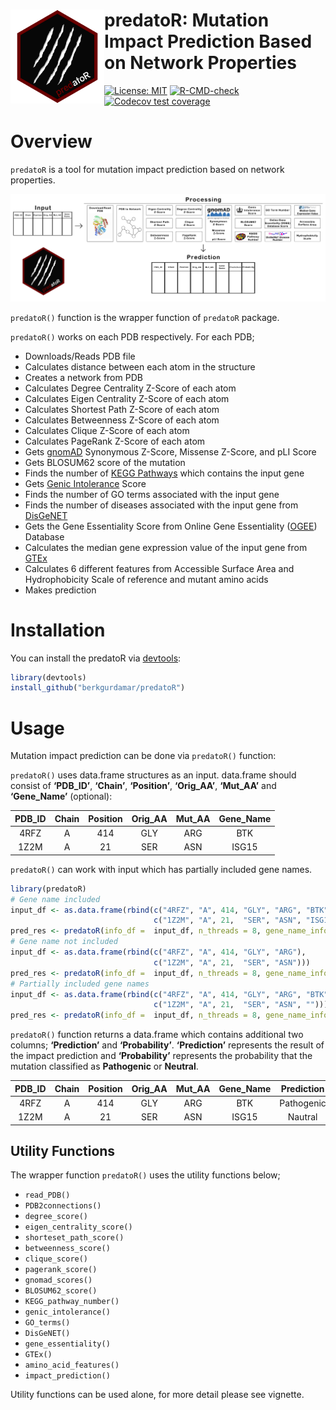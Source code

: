 
<!-- README.md is generated from README.Rmd. Please edit that file -->

# <img src="https://github.com/berkgurdamar/predatoR/blob/main/inst/extdata/predator_logo.png?raw=true" align="left" height=150/> predatoR: Mutation Impact Prediction Based on Network Properties

<!-- badges: start -->

[![License:
MIT](https://img.shields.io/badge/License-MIT-yellow.svg)](https://opensource.org/licenses/MIT)
[![R-CMD-check](https://github.com/berkgurdamar/predatoR/actions/workflows/R-CMD-check.yaml/badge.svg)](https://github.com/berkgurdamar/predatoR/actions/workflows/R-CMD-check.yaml)
[![Codecov test
coverage](https://codecov.io/gh/berkgurdamar/predatoR/branch/main/graph/badge.svg)](https://app.codecov.io/gh/berkgurdamar/predatoR?branch=main)
<!-- badges: end -->

<!-- <br /> -->
<!-- <br /> -->
<!-- # NOTE -->
<!-- `R-CMD-check` and `Codecov` gave an error due to the Git LFS. Local tests are fine you can download the `predatoR` as described below. -->

# Overview

`predatoR` is a tool for mutation impact prediction based on network
properties.

<img src="https://github.com/berkgurdamar/predatoR/blob/main/vignettes/predatoR_workflow.png?raw=true" style="max-width:100%;" />

`predatoR()` function is the wrapper function of `predatoR` package.

`predatoR()` works on each PDB respectively. For each PDB;

-   Downloads/Reads PDB file
-   Calculates distance between each atom in the structure
-   Creates a network from PDB
-   Calculates Degree Centrality Z-Score of each atom
-   Calculates Eigen Centrality Z-Score of each atom
-   Calculates Shortest Path Z-Score of each atom
-   Calculates Betweenness Z-Score of each atom
-   Calculates Clique Z-Score of each atom
-   Calculates PageRank Z-Score of each atom
-   Gets [gnomAD](https://gnomad.broadinstitute.org/) Synonymous
    Z-Score, Missense Z-Score, and pLI Score
-   Gets BLOSUM62 score of the mutation
-   Finds the number of [KEGG Pathways](https://www.genome.jp/kegg/)
    which contains the input gene
-   Gets [Genic Intolerance](http://genic-intolerance.org/) Score
-   Finds the number of GO terms associated with the input gene
-   Finds the number of diseases associated with the input gene from
    [DisGeNET](https://www.disgenet.org/)
-   Gets the Gene Essentiality Score from Online Gene Essentiality
    ([OGEE](https://v3.ogee.info/#/home)) Database
-   Calculates the median gene expression value of the input gene from
    [GTEx](https://gtexportal.org/home/)
-   Calculates 6 different features from Accessible Surface Area and
    Hydrophobicity Scale of reference and mutant amino acids
-   Makes prediction

# Installation

You can install the predatoR via
[devtools](https://www.r-project.org/nosvn/pandoc/devtools.html):

``` r
library(devtools)
install_github("berkgurdamar/predatoR")
```

# Usage

Mutation impact prediction can be done via `predatoR()` function:

`predatoR()` uses data.frame structures as an input. data.frame should
consist of **‘PDB_ID’**, **‘Chain’**, **‘Position’**, **‘Orig_AA’**,
**‘Mut_AA’** and **‘Gene_Name’** (optional):

| PDB_ID | Chain | Position | Orig_AA | Mut_AA | Gene_Name |
|:------:|:-----:|:--------:|:-------:|:------:|:---------:|
|  4RFZ  |   A   |   414    |   GLY   |  ARG   |    BTK    |
|  1Z2M  |   A   |    21    |   SER   |  ASN   |   ISG15   |

`predatoR()` can work with input which has partially included gene
names.

``` r
library(predatoR)
# Gene name included
input_df <- as.data.frame(rbind(c("4RFZ", "A", 414, "GLY", "ARG", "BTK"),
                                c("1Z2M", "A", 21,  "SER", "ASN", "ISG15")))
pred_res <- predatoR(info_df =  input_df, n_threads = 8, gene_name_info = TRUE)
# Gene name not included
input_df <- as.data.frame(rbind(c("4RFZ", "A", 414, "GLY", "ARG"),
                                c("1Z2M", "A", 21,  "SER", "ASN")))
pred_res <- predatoR(info_df =  input_df, n_threads = 8, gene_name_info = FALSE)
# Partially included gene names
input_df <- as.data.frame(rbind(c("4RFZ", "A", 414, "GLY", "ARG", "BTK"),
                                c("1Z2M", "A", 21,  "SER", "ASN", "")))
pred_res <- predatoR(info_df =  input_df, n_threads = 8, gene_name_info = TRUE)
```

`predatoR()` function returns a data.frame which contains additional two
columns; **‘Prediction’** and **‘Probability’**. **‘Prediction’**
represents the result of the impact prediction and **‘Probability’**
represents the probability that the mutation classified as
**Pathogenic** or **Neutral**.

| PDB_ID | Chain | Position | Orig_AA | Mut_AA | Gene_Name | Prediction | Probability |
|:------:|:-----:|:--------:|:-------:|:------:|:---------:|:----------:|:-----------:|
|  4RFZ  |   A   |   414    |   GLY   |  ARG   |    BTK    | Pathogenic |  0.7666323  |
|  1Z2M  |   A   |    21    |   SER   |  ASN   |   ISG15   |  Nautral   |  0.7704317  |

## Utility Functions

The wrapper function `predatoR()` uses the utility functions below;

-   `read_PDB()`
-   `PDB2connections()`
-   `degree_score()`
-   `eigen_centrality_score()`
-   `shorteset_path_score()`
-   `betweenness_score()`
-   `clique_score()`
-   `pagerank_score()`
-   `gnomad_scores()`
-   `BLOSUM62_score()`
-   `KEGG_pathway_number()`
-   `genic_intolerance()`
-   `GO_terms()`
-   `DisGeNET()`
-   `gene_essentiality()`
-   `GTEx()`
-   `amino_acid_features()`
-   `impact_prediction()`

Utility functions can be used alone, for more detail please see
vignette.
